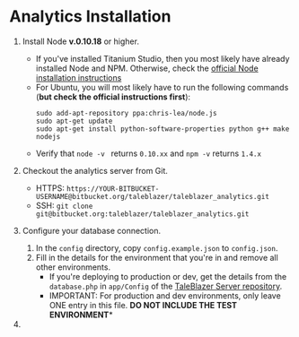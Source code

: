 # Analytics Installation

1. Install Node **v.0.10.18** or higher.
    - If you've installed Titanium Studio, then you most likely have already installed Node and NPM. Otherwise, check the [official Node installation instructions](https://github.com/joyent/node/wiki/Installing-Node.js-via-package-manager)
    - For Ubuntu, you will most likely have to run the following commands (**but check the official instructions first**):
      ```  
      sudo add-apt-repository ppa:chris-lea/node.js
      sudo apt-get update
      sudo apt-get install python-software-properties python g++ make nodejs
      ```
    - Verify that `node -v ` returns `0.10.xx` and `npm -v` returns `1.4.x`

2. Checkout the analytics server from Git.
    - HTTPS: `https://YOUR-BITBUCKET-USERNAME@bitbucket.org/taleblazer/taleblazer_analytics.git`
    - SSH: `git clone git@bitbucket.org:taleblazer/taleblazer_analytics.git`

3. Configure your database connection.
    1. In the `config` directory, copy `config.example.json` to `config.json`.
    2. Fill in the details for the environment that you're in and remove all other environments.            
        - If you're deploying to production or dev, get the details from the `database.php` in `app/Config` of the [TaleBlazer Server repository](https://bitbucket.org/taleblazer/taleblazer_server).
        - IMPORTANT: For production and dev environments, only leave ONE entry in this file. **DO NOT INCLUDE THE TEST ENVIRONMENT***

4.
    

        